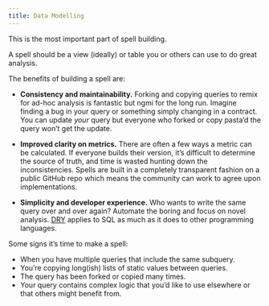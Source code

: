 ```yaml
---
title: Data Modelling
---
```


This is the most important part of spell building.

A spell should be a view (ideally) or table you or others can use to do great analysis.

The benefits of building a spell are:

* **Consistency and maintainability.** Forking and copying queries to remix for ad-hoc analysis is fantastic but ngmi for the long run. Imagine finding a bug in your query or something simply changing in a contract. You can update _your_ query but everyone who forked or copy pasta’d the query won’t get the update.

* **Improved clarity on metrics.** There are often a few ways a metric can be calculated. If everyone builds their version, it’s difficult to determine the source of truth, and time is wasted hunting down the inconsistencies. Spells are built in a completely transparent fashion on a public GitHub repo which means the community can work to agree upon implementations.

* **Simplicity and developer experience.** Who wants to write the same query over and over again? Automate the boring and focus on novel analysis. [DRY](https://www.softwareyoga.com/is-your-code-dry-or-wet) applies to SQL as much as it does to other programming languages.

Some signs it’s time to make a spell:

* When you have multiple queries that include the same subquery.
* You’re copying long(ish) lists of static values between queries.
* The query has been forked or copied many times.
* Your query contains complex logic that you’d like to use elsewhere or that others might benefit from.
